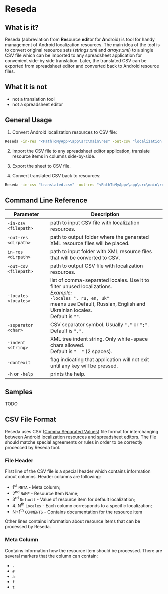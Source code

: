 # Reseda

## What is it?

Reseda (abbreviation from **Res**ource **ed**itor for **A**ndroid) is tool for handy management of Android localization resources.
The main idea of the tool is to convert original resource sets (*strings.xml* and *arrays.xml*) to a single CSV file which can be imported to any spreadsheet application for convenient side-by side translation.
Later, the translated CSV can be exported from spreadsheet editor and converted back to Android resource files. 

## What it is not
* not a translation tool
* not a spreadsheet editor

## General Usage
  
1. Convert Android localization resources to CSV file:

  ```bat
  Reseda -in-res "<PathToMyApp>\app\src\main\res" -out-csv "localization.csv"
  ```

2. Import the CSV file to any spreadsheet editor application, translate resource items in columns side-by-side.

3. Export the sheet to CSV file.

4. Convert translated CSV back to resources:

  ```bat
  Reseda -in-csv "translated.csv" -out-res "<PathToMyApp>\app\src\main\res"
  ```

## Command Line Reference

| Parameter               | Description |
|-------------------------|-------------|
| `-in-csv <filepath>`    | path to input CSV file with localization resources. |
| `-out-res <dirpath>`    | path to output folder where the generated XML resource files will be placed. |
| `in-res <dirpath>`      | path to input folder with XML resource files that will be converted to CSV. |
| `-out-csv <filepath>`   | path to output CSV file with localization resources. |
| `-locales <locales>`    | list of comma-separated locales. Use it to filter unused localizations.<br>*Example:*<br>`-locales ", ru, en, uk"`<br>means use Default, Russian, English and Ukrainian locales.<br>Default is `""`. |
| `-separator <char>`     | CSV separator symbol. Usually `","` or `";"`.<br>Default is `","`. |
| `-indent <string>`      | XML tree indent string. Only white-space chars allowed.<br>Default is `"  "` (2 spaces). |
| `-dontexit`             | flag indicating that application will not exit until any key will be pressed. |
| `-h` or `-help`         | prints the help. |

## Samples
TODO

## CSV File Format
Reseda uses CSV ([Comma Separated Values](https://en.wikipedia.org/wiki/Comma-separated_values)) file format for interchanging between Android localization resources and spreadsheet editors.
The file should matche special agreements or rules in order to be correctly procecced by Reseda tool.

### File Header
First line of the CSV file is a special header which contains information about columns.
Header columns are following:
* 1<sup>st</sup> `META` - Meta column;
* 2<sup>nd</sup> `NAME` - Resource Item Name;
* 3<sup>rd</sup> `Default` - Value of resource item for default localization;
* 4..N<sup>th</sup> `Locales` - Each column corresponds to a specific localization;
* N+1<sup>th</sup> `COMMENTS` - Contains documentation for the resource item

Other lines contains information about resource items that can be processed by Reseda.

### Meta Column
Contains information how the resource item should be processed.
There are several markers that the column can contain:
* `-`
* `#`
* `a`
* `f`
* `t`
